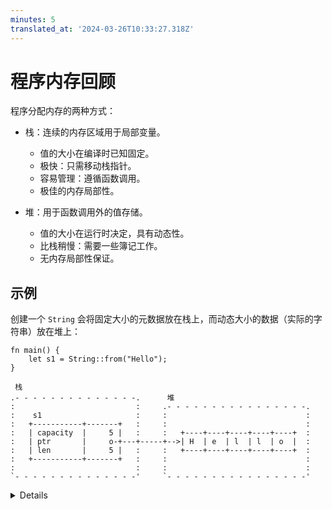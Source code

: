 ```yaml
---
minutes: 5
translated_at: '2024-03-26T10:33:27.318Z'
---
```


# 程序内存回顾

程序分配内存的两种方式：

- 栈：连续的内存区域用于局部变量。
  - 值的大小在编译时已知固定。
  - 极快：只需移动栈指针。
  - 容易管理：遵循函数调用。
  - 极佳的内存局部性。

- 堆：用于函数调用外的值存储。
  - 值的大小在运行时决定，具有动态性。
  - 比栈稍慢：需要一些簿记工作。
  - 无内存局部性保证。

## 示例

创建一个 `String` 会将固定大小的元数据放在栈上，而动态大小的数据（实际的字符串）放在堆上：

```rust,editable
fn main() {
    let s1 = String::from("Hello");
}
```

```bob
 栈
.- - - - - - - - - - - - - -.      堆
:                           :     .- - - - - - - - - - - - - - - -.
:    s1                     :     :                               :
:   +-----------+-------+   :     :                               :
:   | capacity  |     5 |   :     :   +----+----+----+----+----+  :
:   | ptr       |     o-+---+-----+-->| H  | e  | l  | l  | o  |  :
:   | len       |     5 |   :     :   +----+----+----+----+----+  :
:   +-----------+-------+   :     :                               :
:                           :     :                               :
`- - - - - - - - - - - - - -'     `- - - - - - - - - - - - - - - -'
```

<details>

- 提到 `String` 是由 `Vec` 支撑的，因此它有容量和长度，并且如果可变，可以通过在堆上重新分配来增长。

- 如果学生询问，你可以提到底层内存是使用 [系统分配器] 分配的，并且可以使用 [分配器 API] 实现自定义分配器。

## 更多探索

我们可以用 `unsafe` Rust 检查内存布局。不过，你应该指出这是正当的不安全操作！

```rust,editable
fn main() {
    let mut s1 = String::from("Hello");
    s1.push(' ');
    s1.push_str("world");
    // 千万不要在家里面这么做！仅供教育用途。
    // String 不提供关于其布局的任何保证，因此这可能导致未定义的行为。
    unsafe {
        let (capacity, ptr, len): (usize, usize, usize) = std::mem::transmute(s1);
        println!("capacity = {capacity}, ptr = {ptr:#x}, len = {len}");
    }
}
```

```markdown
</details>

[系统分配器]: https://doc.rust-lang.org/std/alloc/struct.System.html
[分配器 API]: https://doc.rust-lang.org/std/alloc/index.html
```

